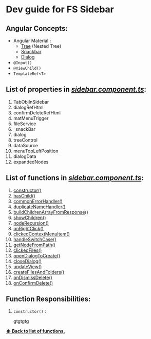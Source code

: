 # Dev guide for FS Sidebar
## Angular Concepts:
- Angular Material : 
    - [Tree](https://material.angular.io/components/tree/overview) (Nested Tree)
    - [Snackbar](https://material.angular.io/components/snack-bar/overview)
    - [Dialog](https://material.angular.io/components/dialog/overview)
- `@Input()`
- `@ViewChild()`
- `TemplateRef<T>`

## List of properties in [*sidebar.component.ts*](): <span id="list-of-properties"></span>
1. TabObjInSidebar
1. dialogRefHtml
1. confirmDeleteRefHtml
1. matMenuTrigger
2. fileService
2. _snackBar
2. dialog
3. treeControl
3. dataSource
4. menuTopLeftPosition
4. dialogData
4. expandedNodes


## List of functions in [*sidebar.component.ts*](): <span id="list-of-functions"></span>
1. [constructor()](#fn-constructor)
2. [hasChild()](#)
2. [commonErrorHandler()](#)
2. [duplicateNameHandler()]()
2. [buildChildrenArrayFromResponse()](#)
2. [showChildren()](#)
2. [nodeRecursion()](#)
2. [onRightClick()](#)
2. [clickedContextMenuItem()](#)
2. [handleSwitchCase()](#)
2. [getNodeFromPath()](#)
2. [clickedFiles()](#)
2. [openDialogToCreate()](#)
2. [closeDialog()](#)
2. [updateView()](#)
2. [createFilesAndFolders()](#)
2. [onDismissDelete()](#)
2. [onConfirmDelete()](#)


## Function Responsibilities:

1. `constructor()` : <span id="fn-constructor"></span>

    gtgtgtg

**[⬆ Back to list of functions.](#list-of-functions)**
